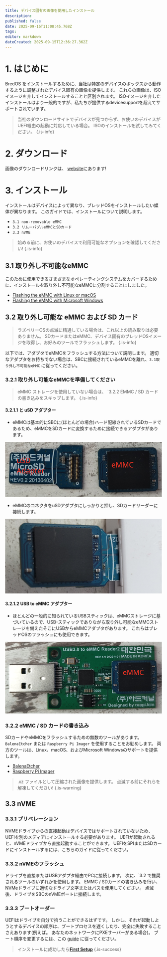 ```yaml
---
title: デバイス固有の画像を使用したインストール
description:
published: false
date: 2025-09-16T11:08:45.768Z
tags:
editor: markdown
dateCreated: 2025-09-15T12:36:27.362Z
---
```


# 1. はじめに

BredOS をインストールするために、当社は特定のデバイスのボックスから動作するように調整されたデバイス固有の画像を提供します。 これらの画像は、ISOイメージを介してインストールすることと区別されます。 ISOイメージを介したインストールはより一般的ですが、私たちが提供するdevicesupportを超えてサポートされています。

> 当社のダウンロードサイトでデバイスが見つからず、お使いのデバイスがUEFI経由の起動に対応している場合。 ISOのインストールを試してみてください。
> {.is-info}

# 2. ダウンロード

画像のダウンロードリンクは、 [website](https://bredos.org/download.html)にあります!

# 3. インストール

インストールはデバイスによって異なり、ブレッドOSをインストールしたい媒体が異なります。 このガイドでは、インストールについて説明します。

- `3.1 non-removable eMMC`
- `3.2 リムーバブルeMMCとSDカード`
- `3.3 nVME`

> 始める前に、お使いのデバイスで利用可能なオプションを確認してください!
> {.is-info}

## 3.1 取り外し不可能なeMMC

このために使用できるさまざまなオペレーティングシステムをカバーするために、インストールを取り外し不可能なeMMCに分割することにしました。

- [Flashing the eMMC with Linux or macOS](/en/install/device-specific-image/Flashing-the-eMMC-with-Linux-or-macOS)
- [Flashing the eMMC with Microsoft Windows](/en/install/device-specific-image/Flashing-the-eMMC-with-Microsoft-Windows)

## 3.2 取り外し可能な eMMC および SD カード

> ラズベリーOSの点滅に精通している場合は、これ以上の読み取りは必要ありません。 SDカードまたはeMMC、デバイス固有のブレッドOSイメージを取得し、お好みのツールでフラッシュします。
> {.is-info}

以下では、アダプタでeMMCをフラッシュする方法について説明します。 適切なアダプタをお持ちでない場合は、SBCに接続されているeMMCを離れ、`3.1取り外し不可能なeMMC` に従ってください。

### 3.2.1 取り外し可能なeMMCを準備してください

> eMMC ストレージを使用していない場合は、 \`3.2.2 EMMC / SD カードの書き込みをスキップします。
> {.is-info}

#### 3.2.1.1 と uSD アダプター

- eMMCは基本的にSBCに(ほとんどの場合)ハード配線されているSDカードであるため、eMMCをSDカードに変換するために接続できるアダプタがあります。

![usd-emmc-cut.png](/installation-dsi/usd-emmc-cut.png)

- eMMCのコネクタをuSDアダプタにしっかりと押し、SDカードリーダーに接続します。

![usd-connected-cut.png](/installation-dsi/usd-connected-cut.png)

#### 3.2.1.2 USB to eMMC アダプター

- ほとんどの一般的に知られているUSBスティックは、eMMCストレージに基づいているので、USB-スティックでありながら取り外し可能なeMMCストレージを備えたそこにUSBからeMMCアダプタがあります。 これらはブレッドOSのフラッシュにも使用できます。

![emmc-reader-cut.png](/installation-dsi/emmc-reader-cut.png)

### 3.2.2 eMMC / SD カードの書き込み

SDカードやeMMCをフラッシュするための無数のツールがあります。 `BalenaEtcher` または `Raspberry Pi Imager` を使用することをお勧めします。 両方のツールは、Linux、macOS、およびMicrosoft Windowsのサポートを提供します。

- [BalenaEtcher](https://etcher.balena.io/)
- [Raspberry Pi Imager](https://github.com/raspberrypi/rpi-imager)

> .xz ファイルとして圧縮された画像を提供します。 点滅する前にそれらを解凍してください!
> {.is-warning}

## 3.3 nVME

### 3.3.1 プリペレーション

NVMEドライブからの直接起動はデバイスではサポートされていないため、UEFIを別のメディアにインストールする必要があります。 UEFIが起動されると、nVMEドライブから直接起動することができます。 UEFIをSPIまたはSDカードにインストールするには、こちらのガイドに従ってください。

### 3.3.2 nVMEのフラッシュ

ドライブを直接またはUSBアダプタ経由でPCに接続します。 次に、\`3.2 で推奨されるツールのいずれかを使用します。 EMMC / SDカードの書き込みを行い、NVMeドライブに適切なドライブ文字またはパスを使用してください。 点滅後、ドライブをSBCのnVMEポートに接続します。

### 3.3.3 ブートオーダー

UEFIはドライブを自分で拾うことができるはずです。 しかし、それが起動しようとするデバイスの順序は、ブートプロセスを遅くしたり、完全に失敗することさえあります(例えば。 あなたのネットワークにPXEサーバーがある場合)。 ブート順序を変更するには、この [guide](/en/how-to/change-default-boot-order-rk3588) に従ってください。

> インストールに成功したら[**First Setup**](/en/install/first-setup)
> {.is-success}
